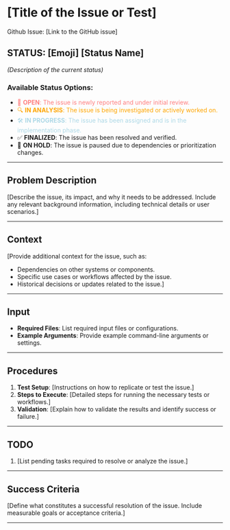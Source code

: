 # [Title of the Issue or Test]

Github Issue: [Link to the GitHub issue]

## STATUS: [Emoji] **[Status Name]**
_(Description of the current status)_

### Available Status Options:
- <span style="color:#FF7F7F;">🔴 **OPEN**: The issue is newly reported and under initial review.</span>
- <span style="color:orange;">🔍 **IN ANALYSIS**: The issue is being investigated or actively worked on.</span>
- <span style="color:#ADD8E6;">🛠️ **IN PROGRESS**: The issue has been assigned and is in the implementation phase.</span>
- ✅ **FINALIZED**: The issue has been resolved and verified.
- 🚧 **ON HOLD**: The issue is paused due to dependencies or prioritization changes.


---

## Problem Description
[Describe the issue, its impact, and why it needs to be addressed. Include any relevant background information, including technical details or user scenarios.]

---

## Context
[Provide additional context for the issue, such as:
- Dependencies on other systems or components.
- Specific use cases or workflows affected by the issue.
- Historical decisions or updates related to the issue.]

---

## Input
- **Required Files**: List required input files or configurations.
- **Example Arguments**: Provide example command-line arguments or settings.

---

## Procedures
1. **Test Setup**: [Instructions on how to replicate or test the issue.]
2. **Steps to Execute**: [Detailed steps for running the necessary tests or workflows.]
3. **Validation**: [Explain how to validate the results and identify success or failure.]

---

## TODO
1. [List pending tasks required to resolve or analyze the issue.]

---

## Success Criteria
[Define what constitutes a successful resolution of the issue. Include measurable goals or acceptance criteria.]

---

